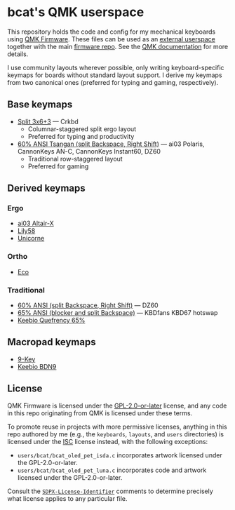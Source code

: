 # bcat's QMK userspace

This repository holds the code and config for my mechanical keyboards using [QMK
Firmware](https://qmk.fm/). These files can be used as an [external
userspace](https://github.com/qmk/qmk_userspace) together with the main
[firmware repo](https://github.com/qmk/qmk_firmware). See the [QMK
documentation](https://docs.qmk.fm/#/newbs_external_userspace) for more details.

I use community layouts wherever possible, only writing keyboard-specific
keymaps for boards without standard layout support. I derive my keymaps from two
canonical ones (preferred for typing and gaming, respectively).

## Base keymaps

* [Split 3x6+3](layouts/split_3x6_3/bcat) — Crkbd
  * Columnar-staggered split ergo layout
  * Preferred for typing and productivity
* [60% ANSI Tsangan (split Backspace, Right
  Shift)](layouts/60_ansi_tsangan_split_bs_rshift/bcat) — ai03 Polaris,
  CannonKeys AN-C, CannonKeys Instant60, DZ60
  * Traditional row-staggered layout
  * Preferred for gaming

## Derived keymaps

### Ergo

* [ai03 Altair-X](keyboards/ai03/altair_x/keymaps/bcat)
* [Lily58](keyboards/lily58/keymaps/bcat)
* [Unicorne](keyboards/yanghu/unicorne/keymaps/bcat)

### Ortho

* [Eco](keyboards/eco/keymaps/bcat)

### Traditional

* [60% ANSI (split Backspace, Right
  Shift)](layouts/60_ansi_split_bs_rshift/bcat) — DZ60
* [65% ANSI (blocker and split
  Backspace)](layouts/65_ansi_blocker_split_bs/bcat) — KBDfans KBD67 hotswap
* [Keebio Quefrency 65%](keyboards/keebio/quefrency/keymaps/bcat)

## Macropad keymaps

* [9-Key](keyboards/9key/keymaps/bcat)
* [Keebio BDN9](keyboards/keebio/bdn9/keymaps/bcat)

## License

QMK Firmware is licensed under the
[GPL-2.0-or-later](https://spdx.org/licenses/GPL-2.0-or-later.html) license, and
any code in this repo originating from QMK is licensed under these terms.

To promote reuse in projects with more permissive licenses, anything in this
repo authored by me (e.g., the `keyboards`, `layouts`, and `users` directories)
is licensed under the [ISC](https://spdx.org/licenses/ISC.html) license instead,
with the following exceptions:

* `users/bcat/bcat_oled_pet_isda.c` incorporates artwork licensed under the
  GPL-2.0-or-later.
* `users/bcat/bcat_oled_pet_luna.c` incorporates code and artwork licensed under
  the GPL-2.0-or-later.

Consult the
[`SDPX-License-Identifier`](https://spdx.dev/learn/handling-license-info/)
comments to determine precisely what license applies to any particular file.
